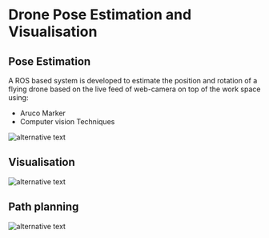 # Drone Pose Estimation and Visualisation

## Pose Estimation
A ROS based system is developed to estimate the position and rotation  of a flying drone based on the live feed of web-camera on top of the work space using:
- Aruco Marker
- Computer vision Techniques


![alternative text](https://scontent-pmo1-1.xx.fbcdn.net/v/t1.15752-9/242264134_6075686145839876_2829533866579519774_n.png?_nc_cat=104&ccb=1-5&_nc_sid=ae9488&_nc_ohc=s3XXKAkjscQAX-0VZ9q&_nc_ht=scontent-pmo1-1.xx&oh=0d9961b456b1c6f4e661dc9b0704782e&oe=616B56FA "Pose estimation")

## Visualisation
![alternative text](https://scontent-pmo1-1.xx.fbcdn.net/v/t1.15752-9/242298446_1278780049226692_6035618744066194350_n.png?_nc_cat=107&ccb=1-5&_nc_sid=ae9488&_nc_ohc=aLGejqTKs1gAX_hoN0R&_nc_ht=scontent-pmo1-1.xx&oh=c800accde7a52e0b5aba30c32c1fb867&oe=616B8250 "Visualisation")

## Path planning
![alternative text](https://scontent-pmo1-1.xx.fbcdn.net/v/t1.15752-9/242320690_588731745650402_325362713999832148_n.png?_nc_cat=108&ccb=1-5&_nc_sid=ae9488&_nc_ohc=vCrmBNRTGWUAX8tlPGI&_nc_ht=scontent-pmo1-1.xx&oh=58bee7e649bb692e88cc958d56d60c26&oe=616C971A "Path Planning")
